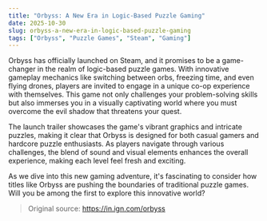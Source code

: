 ```yaml
---
title: "Orbyss: A New Era in Logic-Based Puzzle Gaming"
date: 2025-10-30
slug: orbyss-a-new-era-in-logic-based-puzzle-gaming
tags: ["Orbyss", "Puzzle Games", "Steam", "Gaming"]
---
```


Orbyss has officially launched on Steam, and it promises to be a game-changer in the realm of logic-based puzzle games. With innovative gameplay mechanics like switching between orbs, freezing time, and even flying drones, players are invited to engage in a unique co-op experience with themselves. This game not only challenges your problem-solving skills but also immerses you in a visually captivating world where you must overcome the evil shadow that threatens your quest.

The launch trailer showcases the game's vibrant graphics and intricate puzzles, making it clear that Orbyss is designed for both casual gamers and hardcore puzzle enthusiasts. As players navigate through various challenges, the blend of sound and visual elements enhances the overall experience, making each level feel fresh and exciting. 

As we dive into this new gaming adventure, it's fascinating to consider how titles like Orbyss are pushing the boundaries of traditional puzzle games. Will you be among the first to explore this innovative world?
> Original source: https://in.ign.com/orbyss